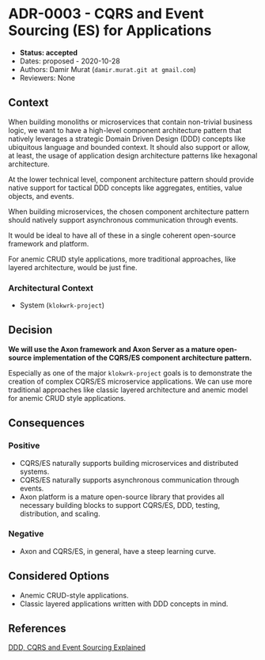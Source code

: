 # ADR-0003 - CQRS and Event Sourcing (ES) for Applications
* **Status: accepted**
* Dates: proposed - 2020-10-28
* Authors: Damir Murat (`damir.murat.git at gmail.com`)
* Reviewers: None

## Context
When building monoliths or microservices that contain non-trivial business logic, we want to have a high-level component architecture pattern that natively leverages a strategic Domain Driven
Design (DDD) concepts like ubiquitous language and bounded context. It should also support or allow, at least, the usage of application design architecture patterns like hexagonal architecture.

At the lower technical level, component architecture pattern should provide native support for tactical DDD concepts like aggregates, entities, value objects, and events.

When building microservices, the chosen component architecture pattern should natively support asynchronous communication through events.

It would be ideal to have all of these in a single coherent open-source framework and platform.

For anemic CRUD style applications, more traditional approaches, like layered architecture, would be just fine.

### Architectural Context
* System (`klokwrk-project`)

## Decision
**We will use the Axon framework and Axon Server as a mature open-source implementation of the CQRS/ES component architecture pattern.**

Especially as one of the major `klokwrk-project` goals is to demonstrate the creation of complex CQRS/ES microservice applications. We can use more traditional approaches like classic layered
architecture and anemic model for anemic CRUD style applications.

## Consequences
### Positive
* CQRS/ES naturally supports building microservices and distributed systems.
* CQRS/ES naturally supports asynchronous communication through events.
* Axon platform is a mature open-source library that provides all necessary building blocks to support CQRS/ES, DDD, testing, distribution, and scaling.

### Negative
* Axon and CQRS/ES, in general, have a steep learning curve.

## Considered Options
* Anemic CRUD-style applications.
* Classic layered applications written with DDD concepts in mind.

## References
[DDD, CQRS and Event Sourcing Explained](https://lp.axoniq.io/whitepaper-event-sourcing)
